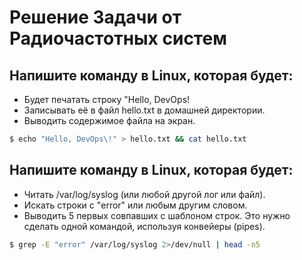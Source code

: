 # Решение Задачи от Радиочастотных систем

## Напишите команду в Linux, которая будет:
* Будет печатать строку "Hello, DevOps!
* Записывать её в файл hello.txt в домашней директории.
* Выводить содержимое файла на экран.
```bash
$ echo "Hello, DevOps\!" > hello.txt && cat hello.txt
```

## Напишите команду в Linux, которая будет:
* Читать /var/log/syslog (или любой другой лог или файл).
* Искать строки с "error" или любым другим словом.
* Выводить 5 первых совпавших с шаблоном строк.
Это нужно сделать одной командой, используя конвейеры (pipes).
```bash
$ grep -E "error" /var/log/syslog 2>/dev/null | head -n5
```
